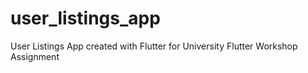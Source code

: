 # user_listings_app
 User Listings App created with Flutter for University Flutter Workshop Assignment
